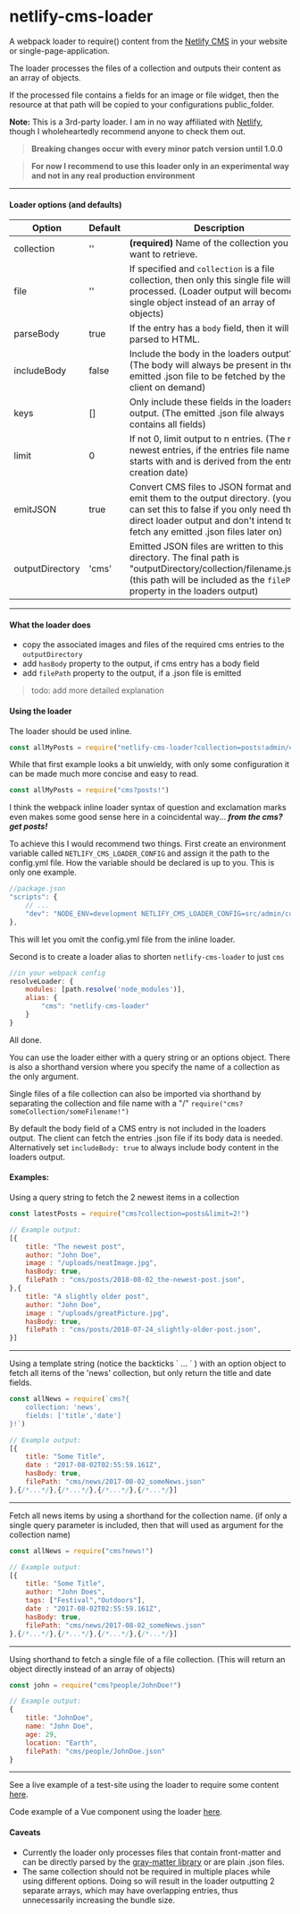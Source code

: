 # netlify-cms-loader

A webpack loader to require() content from the [Netlify CMS](https://www.netlifycms.org/) in your website or single-page-application.

The loader processes the files of a collection and outputs their content as an array of objects.

If the processed file contains a fields for an image or file widget, then the resource at that path will be copied to your configurations public_folder.

**Note:** This is a 3rd-party loader. I am in no way affiliated with [Netlify](https://www.netlify.com/), though I wholeheartedly recommend anyone to check them out.

>**Breaking changes occur with every minor patch version until 1.0.0**

>**For now I recommend to use this loader only in an experimental way and not in any real production environment**

---
#### Loader options (and defaults)

Option | Default | Description
---|---|---
collection  | ''    | **(required)** Name of the collection you want to retrieve.  
file        | ''    | If specified and `collection` is a file collection, then only this single file will be processed. (Loader output will become a single object instead of an array of objects)
parseBody   | true  | If the entry has a `body` field, then it will be parsed to HTML.
includeBody | false | Include the body in the loaders output? (The body will always be present in the emitted .json file to be fetched by the client on demand)
keys        | []    | Only include these fields in the loaders output. (The emitted .json file always contains all fields)
limit       | 0     | If not 0, limit output to n entries. (The n newest entries, if the entries file name starts with and is derived from the entries creation date)
emitJSON    | true  | Convert CMS files to JSON format and emit them to the output directory. (you can set this to false if you only need the direct loader output and don't intend to fetch any emitted .json files later on)
outputDirectory | 'cms' | Emitted JSON files are written to this directory. The final path is "outputDirectory/collection/filename.json". (this path will be included as the `filePath` property in the loaders output)

---
#### What the loader does

* copy the associated images and files of the required cms entries to the `outputDirectory`
* add `hasBody` property to the output, if cms entry has a body field
* add `filePath` property to the output, if a .json file is emitted
>todo: add more detailed explanation

#### Using the loader
The loader should be used inline.

```javascript
const allMyPosts = require("netlify-cms-loader?collection=posts!admin/config.yml")
```
While that first example looks a bit unwieldy, with only some configuration it can be made much more concise and easy to read.
```javascript
const allMyPosts = require("cms?posts!")
```
I think the webpack inline loader syntax of question and exclamation marks even makes some good sense here in a coincidental way... ***from the cms? get posts!***

To achieve this I would recommend two things. First create an environment variable called `NETLIFY_CMS_LOADER_CONFIG` and assign it the path to the config.yml file. How the variable should be declared is up to you. This is only one example.
```javascript
//package.json
"scripts": {
	// ...
	"dev": "NODE_ENV=development NETLIFY_CMS_LOADER_CONFIG=src/admin/config.yml webpack-dev-server --config build_config/webpack.config.js"
},
```
This will let you omit the config.yml file from the inline loader.

Second is to create a loader alias to shorten `netlify-cms-loader` to just `cms`
```javascript
//in your webpack config
resolveLoader: {
	modules: [path.resolve('node_modules')],
	alias: {
		"cms": "netlify-cms-loader"
	}
}
```
All done.

You can use the loader either with a query string or an options object. There is also a shorthand version where you specify the name of a collection as the only argument.

Single files of a file collection can also be imported via shorthand by separating the collection and file name with a "/" `require("cms?someCollection/someFilename!")`

By default the body field of a CMS entry is not included in the loaders output. The client can fetch the entries .json file if its body data is needed. Alternatively set `includeBody: true` to always include body content in the loaders output.

#### Examples:

Using a query string to fetch the 2 newest items in a collection
```javascript
const latestPosts = require("cms?collection=posts&limit=2!")

// Example output:
[{
	title: "The newest post",
	author: "John Doe",
	image : "/uploads/neatImage.jpg",
	hasBody: true,
	filePath : "cms/posts/2018-08-02_the-newest-post.json",
},{
	title: "A slightly older post",
	author: "John Doe",
	image : "/uploads/greatPicture.jpg",
	hasBody: true,
	filePath : "cms/posts/2018-07-24_slightly-older-post.json",
}]
```
---
Using a template string (notice the backticks \` ... \` ) with an option object to fetch all items of the 'news' collection, but only return the title and date fields.
```javascript
const allNews = require(`cms?{
	collection: 'news',
	fields: ['title','date']
}!`)

// Example output:
[{
	title: "Some Title",
	date : "2017-08-02T02:55:59.161Z",
	hasBody: true,
	filePath: "cms/news/2017-08-02_someNews.json"
},{/*...*/},{/*...*/},{/*...*/},{/*...*/}]
```
---
Fetch all news items by using a shorthand for the collection name. (if only a single query parameter is included, then that will used as argument for the collection name)
```javascript
const allNews = require("cms?news!")

// Example output:
[{
	title: "Some Title",
	author: "John Does",
	tags: ["Festival","Outdoors"],
	date : "2017-08-02T02:55:59.161Z",
	hasBody: true,
	filePath: "cms/news/2017-08-02_someNews.json"
},{/*...*/},{/*...*/},{/*...*/},{/*...*/}]
```
---
Using shorthand to fetch a single file of a file collection. (This will return an object directly instead of an array of objects)
```javascript
const john = require("cms?people/JohnDoe!")

// Example output:
{
	title: "JohnDoe",
	name: "John Doe",
	age: 29,
	location: "Earth",
	filePath: "cms/people/JohnDoe.json"
}
```

---
See a live example of a test-site using the loader to require some content [here](https://netlify-cms-loader.netlify.com/).

Code example of a Vue component using the loader [here](https://github.com/Nocory/netlify_cms/blob/master/src/components/cms.vue).

#### Caveats

* Currently the loader only processes files that contain front-matter and can be directly parsed by the [gray-matter library](https://www.npmjs.com/package/gray-matter/) or are plain .json files.
* The same collection should not be required in multiple places while using different options. Doing so will result in the loader outputting 2 separate arrays, which may have overlapping entries, thus unnecessarily increasing the bundle size.